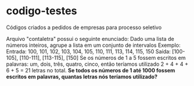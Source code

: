 # codigo-testes
Códigos criados a pedidos de empresas para processo seletivo

Arquivo "contaletra" possui o seguinte enunciado:
Dado uma lista de números inteiros, agrupe a lista em um conjunto de intervalos Exemplo: Entrada: 100, 101, 102, 103, 104, 105, 110, 111, 113, 114, 115, 150 Saída: [100-105], [110-111], [113-115], [150] Se os números de 1 a 5 fossem escritos em palavras: um, dois, três, quatro, cinco, então teríamos utilizado 2 + 4 + 4 + 6 + 5 = 21 letras no total. <b>Se todos os números de 1 até 1000 fossem escritos em palavras, quantas letras nós teríamos utilizado?<b>
